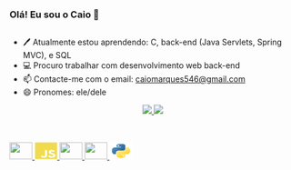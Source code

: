 ### Olá! Eu sou o Caio 👋

##

- 🖊️ Atualmente estou aprendendo: C, back-end (Java Servlets, Spring MVC), e SQL
- 💻 Procuro trabalhar com desenvolvimento web back-end
- 📫 Contacte-me com o email: caiomarques546@gmail.com
- 😄 Pronomes: ele/dele

<div align="center">
  <a href="https://github.com/CaioVicenzi">
  <img height="160em" src="https://github-readme-stats.vercel.app/api?username=CaioVicenzi&show_icons=true&theme=synthwave&include_all_commits=true&count_private=true"/>
  <img height="160em" src="https://github-readme-stats.vercel.app/api/top-langs/?username=CaioVicenzi&layout=compact&langs_count=7&theme=synthwave"/>
</div>

 ##
  
<div style="display: inline_block"><br>
  <img height="30" width="40" src="https://cdn.jsdelivr.net/gh/devicons/devicon/icons/java/java-original.svg" />
  <img height="30" width="40" src="https://raw.githubusercontent.com/devicons/devicon/master/icons/javascript/javascript-plain.svg" />
  <img height="30" width="40" src="https://cdn.jsdelivr.net/gh/devicons/devicon/icons/embeddedc/embeddedc-original.svg" />
  <img height="30" width="40" src="https://cdn.jsdelivr.net/gh/devicons/devicon/icons/mysql/mysql-plain.svg" />
  <img height="30" width="40" src="https://raw.githubusercontent.com/devicons/devicon/master/icons/python/python-original.svg" />
</div>




